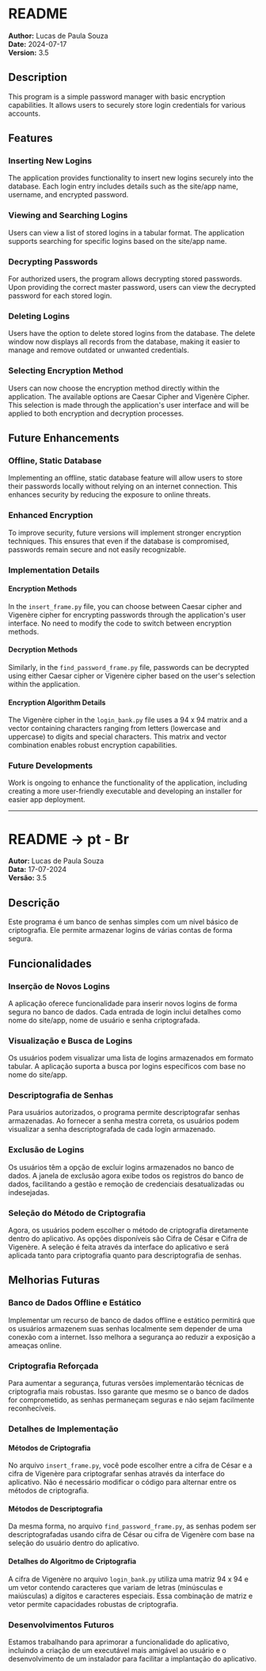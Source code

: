 # README
**Author:** Lucas de Paula Souza  
**Date:** 2024-07-17  
**Version:** 3.5

## Description 
This program is a simple password manager with basic encryption capabilities. It allows users 
to securely store login credentials for various accounts.

## Features

### Inserting New Logins
The application provides functionality to insert new logins securely into the database. Each 
login entry includes details such as the site/app name, username, and encrypted password.

### Viewing and Searching Logins
Users can view a list of stored logins in a tabular format. The application supports searching 
for specific logins based on the site/app name.

### Decrypting Passwords
For authorized users, the program allows decrypting stored passwords. Upon providing the correct
master password, users can view the decrypted password for each stored login.

### Deleting Logins
Users have the option to delete stored logins from the database. The delete window now displays 
all records from the database, making it easier to manage and remove outdated or unwanted credentials.

### Selecting Encryption Method
Users can now choose the encryption method directly within the application. The available options 
are Caesar Cipher and Vigenère Cipher. This selection is made through the application's user interface 
and will be applied to both encryption and decryption processes.

## Future Enhancements

### Offline, Static Database
Implementing an offline, static database feature will allow users to store their passwords 
locally without relying on an internet connection. This enhances security by reducing the 
exposure to online threats.

### Enhanced Encryption
To improve security, future versions will implement stronger encryption techniques. This 
ensures that even if the database is compromised, passwords remain secure and not easily 
recognizable.

### Implementation Details

#### Encryption Methods
In the `insert_frame.py` file, you can choose between Caesar cipher and Vigenère cipher for encrypting passwords 
through the application's user interface. No need to modify the code to switch between encryption methods.

#### Decryption Methods
Similarly, in the `find_password_frame.py` file, passwords can be decrypted using either Caesar cipher 
or Vigenère cipher based on the user's selection within the application.

#### Encryption Algorithm Details
The Vigenère cipher in the `login_bank.py` file uses a 94 x 94 matrix and a vector containing 
characters ranging from letters (lowercase and uppercase) to digits and special characters. 
This matrix and vector combination enables robust encryption capabilities.

### Future Developments
Work is ongoing to enhance the functionality of the application, including creating a more 
user-friendly executable and developing an installer for easier app deployment.

---

# README -> pt - Br
**Autor:** Lucas de Paula Souza  
**Data:** 17-07-2024  
**Versão:** 3.5

## Descrição 
Este programa é um banco de senhas simples com um nível básico de criptografia. Ele permite 
armazenar logins de várias contas de forma segura.

## Funcionalidades

### Inserção de Novos Logins
A aplicação oferece funcionalidade para inserir novos logins de forma segura no banco de 
dados. Cada entrada de login inclui detalhes como nome do site/app, nome de usuário e 
senha criptografada.

### Visualização e Busca de Logins
Os usuários podem visualizar uma lista de logins armazenados em formato tabular. A aplicação 
suporta a busca por logins específicos com base no nome do site/app.

### Descriptografia de Senhas
Para usuários autorizados, o programa permite descriptografar senhas armazenadas. Ao fornecer 
a senha mestra correta, os usuários podem visualizar a senha descriptografada de cada login 
armazenado.

### Exclusão de Logins
Os usuários têm a opção de excluir logins armazenados no banco de dados. A janela de exclusão agora 
exibe todos os registros do banco de dados, facilitando a gestão e remoção de credenciais desatualizadas 
ou indesejadas.

### Seleção do Método de Criptografia
Agora, os usuários podem escolher o método de criptografia diretamente dentro do aplicativo. As 
opções disponíveis são Cifra de César e Cifra de Vigenère. A seleção é feita através da interface do 
aplicativo e será aplicada tanto para criptografia quanto para descriptografia de senhas.

## Melhorias Futuras

### Banco de Dados Offline e Estático
Implementar um recurso de banco de dados offline e estático permitirá que os usuários armazenem 
suas senhas localmente sem depender de uma conexão com a internet. Isso melhora a segurança ao 
reduzir a exposição a ameaças online.

### Criptografia Reforçada
Para aumentar a segurança, futuras versões implementarão técnicas de criptografia mais 
robustas. Isso garante que mesmo se o banco de dados for comprometido, as senhas permaneçam 
seguras e não sejam facilmente reconhecíveis.

### Detalhes de Implementação

#### Métodos de Criptografia
No arquivo `insert_frame.py`, você pode escolher entre a cifra de César e a cifra de Vigenère para 
criptografar senhas através da interface do aplicativo. Não é necessário modificar o código para 
alternar entre os métodos de criptografia.

#### Métodos de Descriptografia
Da mesma forma, no arquivo `find_password_frame.py`, as senhas podem ser descriptografadas usando 
cifra de César ou cifra de Vigenère com base na seleção do usuário dentro do aplicativo.

#### Detalhes do Algoritmo de Criptografia
A cifra de Vigenère no arquivo `login_bank.py` utiliza uma matriz 94 x 94 e um vetor contendo 
caracteres que variam de letras (minúsculas e maiúsculas) a dígitos e caracteres especiais. 
Essa combinação de matriz e vetor permite capacidades robustas de criptografia.

### Desenvolvimentos Futuros
Estamos trabalhando para aprimorar a funcionalidade do aplicativo, incluindo a criação de um 
executável mais amigável ao usuário e o desenvolvimento de um instalador para facilitar a 
implantação do aplicativo.

